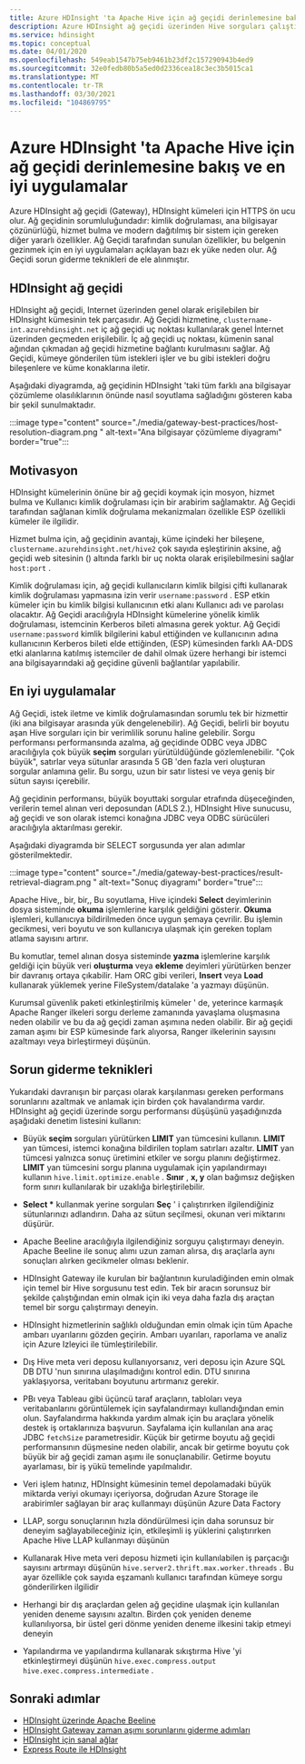 ```yaml
---
title: Azure HDInsight 'ta Apache Hive için ağ geçidi derinlemesine bakış ve en iyi uygulamalar
description: Azure HDInsight ağ geçidi üzerinden Hive sorguları çalıştırmak için en iyi yöntemleri nasıl gezeceğinizi öğrenin
ms.service: hdinsight
ms.topic: conceptual
ms.date: 04/01/2020
ms.openlocfilehash: 549eab1547b75eb9461b23df2c157290943b4ed9
ms.sourcegitcommit: 32e0fedb80b5a5ed0d2336cea18c3ec3b5015ca1
ms.translationtype: MT
ms.contentlocale: tr-TR
ms.lasthandoff: 03/30/2021
ms.locfileid: "104869795"
---
```

# <a name="gateway-deep-dive-and-best-practices-for-apache-hive-in-azure-hdinsight"></a>Azure HDInsight 'ta Apache Hive için ağ geçidi derinlemesine bakış ve en iyi uygulamalar

Azure HDInsight ağ geçidi (Gateway), HDInsight kümeleri için HTTPS ön ucu olur. Ağ geçidinin sorumluluğundadır: kimlik doğrulaması, ana bilgisayar çözünürlüğü, hizmet bulma ve modern dağıtılmış bir sistem için gereken diğer yararlı özellikler. Ağ Geçidi tarafından sunulan özellikler, bu belgenin gezinmek için en iyi uygulamaları açıklayan bazı ek yüke neden olur. Ağ Geçidi sorun giderme teknikleri de ele alınmıştır.

## <a name="the-hdinsight-gateway"></a>HDInsight ağ geçidi

HDInsight ağ geçidi, Internet üzerinden genel olarak erişilebilen bir HDInsight kümesinin tek parçasıdır. Ağ Geçidi hizmetine, `clustername-int.azurehdinsight.net` iç ağ geçidi uç noktası kullanılarak genel İnternet üzerinden geçmeden erişilebilir. İç ağ geçidi uç noktası, kümenin sanal ağından çıkmadan ağ geçidi hizmetine bağlantı kurulmasını sağlar. Ağ Geçidi, kümeye gönderilen tüm istekleri işler ve bu gibi istekleri doğru bileşenlere ve küme konaklarına iletir.

Aşağıdaki diyagramda, ağ geçidinin HDInsight 'taki tüm farklı ana bilgisayar çözümleme olasılıklarının önünde nasıl soyutlama sağladığını gösteren kaba bir şekil sunulmaktadır.

:::image type="content" source="./media/gateway-best-practices/host-resolution-diagram.png " alt-text="Ana bilgisayar çözümleme diyagramı" border="true":::

## <a name="motivation"></a>Motivasyon

HDInsight kümelerinin önüne bir ağ geçidi koymak için mosyon, hizmet bulma ve Kullanıcı kimlik doğrulaması için bir arabirim sağlamaktır. Ağ Geçidi tarafından sağlanan kimlik doğrulama mekanizmaları özellikle ESP özellikli kümeler ile ilgilidir.

Hizmet bulma için, ağ geçidinin avantajı, küme içindeki her bileşene, `clustername.azurehdinsight.net/hive2` çok sayıda eşleştirinin aksine, ağ geçidi web sitesinin () altında farklı bir uç nokta olarak erişilebilmesini sağlar `host:port` .

Kimlik doğrulaması için, ağ geçidi kullanıcıların kimlik bilgisi çifti kullanarak kimlik doğrulaması yapmasına izin verir `username:password` . ESP etkin kümeler için bu kimlik bilgisi kullanıcının etki alanı Kullanıcı adı ve parolası olacaktır. Ağ Geçidi aracılığıyla HDInsight kümelerine yönelik kimlik doğrulaması, istemcinin Kerberos bileti almasına gerek yoktur. Ağ Geçidi `username:password` kimlik bilgilerini kabul ettiğinden ve kullanıcının adına kullanıcının Kerberos bileti elde ettiğinden, (ESP) kümesinden farklı AA-DDS etki alanlarına katılmış istemciler de dahil olmak üzere herhangi bir istemci ana bilgisayarındaki ağ geçidine güvenli bağlantılar yapılabilir.

## <a name="best-practices"></a>En iyi uygulamalar

Ağ Geçidi, istek iletme ve kimlik doğrulamasından sorumlu tek bir hizmettir (iki ana bilgisayar arasında yük dengelenebilir). Ağ Geçidi, belirli bir boyutu aşan Hive sorguları için bir verimlilik sorunu haline gelebilir. Sorgu performansı performansında azalma, ağ geçidinde ODBC veya JDBC aracılığıyla çok büyük **seçim** sorguları yürütüldüğünde gözlemlenebilir. "Çok büyük", satırlar veya sütunlar arasında 5 GB 'den fazla veri oluşturan sorgular anlamına gelir. Bu sorgu, uzun bir satır listesi ve veya geniş bir sütun sayısı içerebilir.

Ağ geçidinin performansı, büyük boyuttaki sorgular etrafında düşeceğinden, verilerin temel alınan veri deposundan (ADLS 2.), HDInsight Hive sunucusu, ağ geçidi ve son olarak istemci konağına JDBC veya ODBC sürücüleri aracılığıyla aktarılması gerekir.

Aşağıdaki diyagramda bir SELECT sorgusunda yer alan adımlar gösterilmektedir.

:::image type="content" source="./media/gateway-best-practices/result-retrieval-diagram.png " alt-text="Sonuç diyagramı" border="true":::

Apache Hive,, bir, bir,, Bu soyutlama, Hive içindeki **Select** deyimlerinin dosya sisteminde **okuma** işlemlerine karşılık geldiğini gösterir. **Okuma** işlemleri, kullanıcıya bildirilmeden önce uygun şemaya çevrilir. Bu işlemin gecikmesi, veri boyutu ve son kullanıcıya ulaşmak için gereken toplam atlama sayısını artırır.

Bu komutlar, temel alınan dosya sisteminde **yazma** işlemlerine karşılık geldiği için büyük veri **oluşturma** veya **ekleme** deyimleri yürütürken benzer bir davranış ortaya çıkabilir. Ham ORC gibi verileri, **Insert** veya **Load** kullanarak yüklemek yerine FileSystem/datalake 'a yazmayı düşünün.

Kurumsal güvenlik paketi etkinleştirilmiş kümeler ' de, yeterince karmaşık Apache Ranger ilkeleri sorgu derleme zamanında yavaşlama oluşmasına neden olabilir ve bu da ağ geçidi zaman aşımına neden olabilir. Bir ağ geçidi zaman aşımı bir ESP kümesinde fark alıyorsa, Ranger ilkelerinin sayısını azaltmayı veya birleştirmeyi düşünün.

## <a name="troubleshooting-techniques"></a>Sorun giderme teknikleri

Yukarıdaki davranışın bir parçası olarak karşılanması gereken performans sorunlarını azaltmak ve anlamak için birden çok havalandırma vardır. HDInsight ağ geçidi üzerinde sorgu performansı düşüşünü yaşadığınızda aşağıdaki denetim listesini kullanın:

* Büyük **seçim** sorguları yürütürken **LIMIT** yan tümcesini kullanın. **LIMIT** yan tümcesi, istemci konağına bildirilen toplam satırları azaltır. **LIMIT** yan tümcesi yalnızca sonuç üretimini etkiler ve sorgu planını değiştirmez. **LIMIT** yan tümcesini sorgu planına uygulamak için yapılandırmayı kullanın `hive.limit.optimize.enable` . **Sınır** , **x, y** olan bağımsız değişken form sınırı kullanılarak bir uzaklığa birleştirilebilir.

* **Select \*** kullanmak yerine sorguları **Seç** ' i çalıştırırken ilgilendiğiniz sütunlarınızı adlandırın. Daha az sütun seçilmesi, okunan veri miktarını düşürür.

* Apache Beeline aracılığıyla ilgilendiğiniz sorguyu çalıştırmayı deneyin. Apache Beeline ile sonuç alımı uzun zaman alırsa, dış araçlarla aynı sonuçları alırken gecikmeler olması beklenir.

* HDInsight Gateway ile kurulan bir bağlantının kuruladiğinden emin olmak için temel bir Hive sorgusunu test edin. Tek bir aracın sorunsuz bir şekilde çalıştığından emin olmak için iki veya daha fazla dış araçtan temel bir sorgu çalıştırmayı deneyin.

* HDInsight hizmetlerinin sağlıklı olduğundan emin olmak için tüm Apache ambarı uyarılarını gözden geçirin. Ambarı uyarıları, raporlama ve analiz için Azure Izleyici ile tümleştirilebilir.

* Dış Hive meta veri deposu kullanıyorsanız, veri deposu için Azure SQL DB DTU 'nun sınırına ulaşılmadığını kontrol edin. DTU sınırına yaklaşıyorsa, veritabanı boyutunu artırmanız gerekir.

* PBı veya Tableau gibi üçüncü taraf araçların, tabloları veya veritabanlarını görüntülemek için sayfalandırmayı kullandığından emin olun. Sayfalandırma hakkında yardım almak için bu araçlara yönelik destek iş ortaklarınıza başvurun. Sayfalama için kullanılan ana araç JDBC `fetchSize` parametresidir. Küçük bir getirme boyutu ağ geçidi performansının düşmesine neden olabilir, ancak bir getirme boyutu çok büyük bir ağ geçidi zaman aşımı ile sonuçlanabilir. Getirme boyutu ayarlaması, bir iş yükü temelinde yapılmalıdır.

* Veri işlem hatınız, HDInsight kümesinin temel depolamadaki büyük miktarda veriyi okumayı içeriyorsa, doğrudan Azure Storage ile arabirimler sağlayan bir araç kullanmayı düşünün Azure Data Factory

* LLAP, sorgu sonuçlarının hızla döndürülmesi için daha sorunsuz bir deneyim sağlayabileceğiniz için, etkileşimli iş yüklerini çalıştırırken Apache Hive LLAP kullanmayı düşünün

* Kullanarak Hive meta veri deposu hizmeti için kullanılabilen iş parçacığı sayısını artırmayı düşünün `hive.server2.thrift.max.worker.threads` . Bu ayar özellikle çok sayıda eşzamanlı kullanıcı tarafından kümeye sorgu gönderilirken ilgilidir

* Herhangi bir dış araçlardan gelen ağ geçidine ulaşmak için kullanılan yeniden deneme sayısını azaltın. Birden çok yeniden deneme kullanılıyorsa, bir üstel geri dönme yeniden deneme ilkesini takip etmeyi deneyin

* Yapılandırma ve yapılandırma kullanarak sıkıştırma Hive 'yi etkinleştirmeyi düşünün `hive.exec.compress.output` `hive.exec.compress.intermediate` .

## <a name="next-steps"></a>Sonraki adımlar

* [HDInsight üzerinde Apache Beeline](../hadoop/apache-hadoop-use-hive-beeline.md)
* [HDInsight Gateway zaman aşımı sorunlarını giderme adımları](./troubleshoot-gateway-timeout.md)
* [HDInsight için sanal ağlar](../hdinsight-plan-virtual-network-deployment.md)
* [Express Route ile HDInsight](../connect-on-premises-network.md)